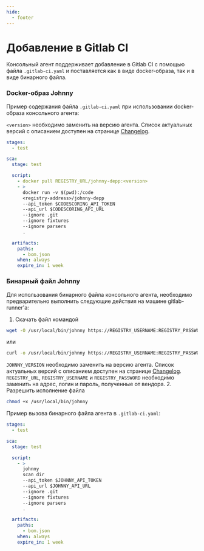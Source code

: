 ```yaml
---
hide:
  - footer
---
```


# Добавление в Gitlab CI

Консольный агент поддерживает добавление в Gitlab CI с помощью файла `.gitlab-ci.yaml` и поставляется как в виде docker-образа, так и в виде бинарного файла.

### Docker-образ Johnny

Пример содержания файла `.gitlab-ci.yaml` при использовании docker-образа консольного агента:

`<version>` необходимо заменить на версию агента. Список актуальных версий с описанием доступен на странице [Changelog](/changelog/johnny-changelog/).

```yaml
stages:
  - test

sca:
  stage: test

  script:
    - docker pull REGISTRY_URL/johnny-depp:<version>
    - >
      docker run -v $(pwd):/code 
      <registry-address>/johnny-depp 
      --api_token $CODESCORING_API_TOKEN
      --api_url $CODESCORING_API_URL 
      --ignore .git 
      --ignore fixtures 
      --ignore parsers
      .

  artifacts:
    paths:
      - bom.json
    when: always
    expire_in: 1 week
```

### Бинарный файл Johnny

Для использования бинарного файла консольного агента, необходимо предварительно выполнить следующие действия на машине gitlab-runner'а:

1. Скачать файл командой
  ```bash
  wget -O /usr/local/bin/johnny https://REGISTRY_USERNAME:REGISTRY_PASSWORD@REGISTRY_URL/repository/files/codescoring/johnny-depp/JOHNNY_VERSION/johnny-linux-amd64-JOHNNY_VERSION
  ```
  или
  ```bash
  curl -o /usr/local/bin/johnny https://REGISTRY_USERNAME:REGISTRY_PASSWORD@REGISTRY_URL/repository/files/codescoring/johnny-depp/JOHNNY_VERSION/johnny-linux-amd64-JOHNNY_VERSION
  ```
  `JOHNNY_VERSION` необходимо заменить на версию агента. Список актуальных версий с описанием доступен на странице [Changelog](/changelog/johnny-changelog/). `REGISTRY_URL`, `REGISTRY_USERNAME` и `REGISTRY_PASSWORD` необходимо заменить на адрес, логин и пароль, полученные от вендора.
2. Разрешить исполнение файла
  ```bash
  chmod +x /usr/local/bin/johnny
  ```

Пример вызова бинарного файла агента в `.gitlab-ci.yaml`:

```yaml
stages:
  - test

sca:
  stage: test

  script:
    - >
      johnny
      scan dir
      --api_token $JOHNNY_API_TOKEN
      --api_url $JOHNNY_API_URL
      --ignore .git
      --ignore fixtures
      --ignore parsers
      .

  artifacts:
    paths:
      - bom.json
    when: always
    expire_in: 1 week
```
